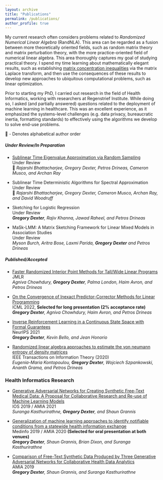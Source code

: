 ```yaml
---
layout: archive
title: "Publications"
permalink: /publications/
author_profile: true
---
```

<!-- 
{% if author.googlescholar %}
  You can also find my articles on <u><a href="{{author.googlescholar}}">my Google Scholar profile</a>.</u>
{% endif %}

{% include base_path %} -->

<!-- 
{% for post in site.publications reversed %}
  {% include archive-single.html %}
{% endfor %}
 -->
 
My current research often considers problems related to *Randomized Numerical Linear Algebra* (RandNLA).  This area can be regarded as a fusion between more theoretically oriented fields, such as random matrix theory and matrix perturbation theory, with the more practice-oriented field of numerical linear algebra.  This area thoroughly captures my goal of studying practical theory.  I spend my time learning about mathematically elegant results, such as establishing [matrix concentration inequalities](https://arxiv.org/pdf/1501.01571.pdf) via the matrix Laplace transform, and then use the consequences of these results to develop new approaches to ubiquitous computational problems, such as linear optimization.

Prior to starting my PhD, I carried out research in the field of Health Informatics, working with researchers at Regenstrief Institute.  While doing so, I asked (and partially answered) questions related to the deployment of machine learning in healthcare.  This was an excellent experience, as it emphasized the systems-level challenges (e.g. data privacy, bureaucratic inertia, formatting standards) to effectively using the algorithms we develop to solve end-use problems.   



🔸 - Denotes alphabetical author order

##### Under Review/In Preparation

* [Sublinear Time Eigenvalue Approximation via Random Sampling](https://arxiv.org/pdf/2109.07647)\
Under Review\
🔸 _Rajarshi Bhattacharjee, Gregory Dexter, Petros Drineas, Cameron Musco, and Archan Ray_

* Sublinear Time Deterministic Algorithms for Spectral Approximation\
Under Review\
🔸 _Rajarshi Bhattacharjee, Gregory Dexter, Cameron Musco, Archan Ray, and David Woodruff_

* Sketching for Logistic Regression\
Under Review\
_**Gregory Dexter**, Rajiv Khanna, Jawad Raheel, and Petros Drineas_

* MaSk-LMM: A Matrix Sketching Framework for Linear Mixed Models in Association Studies\
Under Review\
_Myson Burch, Aritra Bose, Laxmi Parida, **Gregory Dexter** and Petros Drineas_





##### Published/Accepted

* [Faster Randomized Interior Point Methods for Tall/Wide Linear Programs](https://arxiv.org/pdf/2209.08722.pdf)\
JMLR\
_Agniva Chowhdury, **Gregory Dexter**, Palma London, Haim Avron, and Petros Drineas_


* [On the Convergence of Inexact Predictor-Corrector Methods for Linear Programming](https://arxiv.org/pdf/2202.01756.pdf)\
ICML 2022, **Selected for long presentation (2% acceptance rate)**\
_**Gregory Dexter**, Agniva Chowhdury, Haim Avron, and Petros Drineas_


* [Inverse Reinforcement Learning in a Continuous State Space with Formal Guarantees](https://arxiv.org/pdf/2102.07937.pdf)\
NeurIPS 2021\
_**Gregory Dexter**, Kevin Bello, and Jean Honorio_

* [Randomized linear algebra approaches to estimate the von neumann entropy of density matrices](https://arxiv.org/pdf/1801.01072)\
IEEE Transactions on Information Theory (2020)\
_Eugenia-Maria Kontopoulou, **Gregory Dexter**, Wojciech Szpankowski, Ananth Grama, and Petros Drineas_

### Health Informatics Research
* [Generative Adversarial Networks for Creating Synthetic Free-Text Medical Data: A Proposal for Collaborative Research and Re-use of Machine Learning Models](https://pubmed.ncbi.nlm.nih.gov/34457148/)\
IOS 2019 / AMIA 2021 \
_Suranga Kasthurirathne, **Gregory Dexter**, and Shaun Grannis_


* [Generalization of machine learning approaches to identify notifiable conditions from a statewide health information exchange](https://pubmed.ncbi.nlm.nih.gov/32477634/)\
Medinfo 2019 / AMIA 2020 **(Selected for oral presentation at both venues)**\
_**Gregory Dexter**, Shaun Grannis, Brian Dixon, and Suranga Kasthurirathne_


* [Comparison of Free-Text Synthetic Data Produced by Three Generative Adversarial Networks for Collaborative Health Data Analytics](https://knowledge.amia.org/69862-amia-1.4570936/t006-1.4574499/t006-1.4574500/3202569-1.4574768/3200933-1.4574765?qr=1)\
AMIA 2019\
_**Gregory Dexter**, Shaun Grannis, and Suranga Kasthurirathne_




